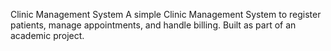 Clinic Management System
A simple Clinic Management System to register patients, manage appointments, and handle billing. Built as part of an academic project.

